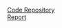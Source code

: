 [Code Repository](https://github.com/NickMarcha/dat250-sparkjava-counter) \
[Report](./dat250-expass4.md)
